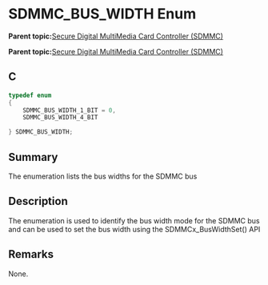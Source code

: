 # SDMMC\_BUS\_WIDTH Enum

**Parent topic:**[Secure Digital MultiMedia Card Controller \(SDMMC\)](GUID-670F0003-D51D-457F-BF15-845C30D30C12.md)

**Parent topic:**[Secure Digital MultiMedia Card Controller \(SDMMC\)](GUID-9384AD3C-4E33-479E-B7BB-005772421CB2.md)

## C

```c
typedef enum
{
    SDMMC_BUS_WIDTH_1_BIT = 0,
    SDMMC_BUS_WIDTH_4_BIT

} SDMMC_BUS_WIDTH;

```

## Summary

The enumeration lists the bus widths for the SDMMC bus

## Description

The enumeration is used to identify the bus width mode for the SDMMC bus and can be used to set the bus width using the SDMMCx\_BusWidthSet\(\) API

## Remarks

None.

